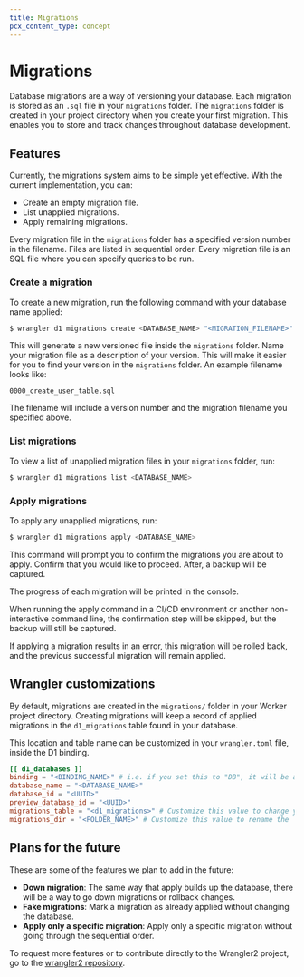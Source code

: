 ```yaml
---
title: Migrations
pcx_content_type: concept
---
```


# Migrations

Database migrations are a way of versioning your database. Each migration is stored as an `.sql` file in your `migrations` folder. The `migrations` folder is created in your project directory when you create your first migration. This enables you to store and track changes throughout database development.

## Features

Currently, the migrations system aims to be simple yet effective. With the current implementation, you can:

- Create an empty migration file.
- List unapplied migrations.
- Apply remaining migrations.

Every migration file in the `migrations` folder has a specified version number in the filename. Files are listed in sequential order. Every migration file is an SQL file where you can specify queries to be run.

### Create a migration

To create a new migration, run the following command with your database name applied:

```sh
$ wrangler d1 migrations create <DATABASE_NAME> "<MIGRATION_FILENAME>"
```

This will generate a new versioned file inside the `migrations` folder. Name your migration file as a description of your version. This will make it easier for you to find your version in the `migrations` folder. An example filename looks like:

`0000_create_user_table.sql`

The filename will include a version number and the migration filename you specified above.

### List migrations

To view a list of unapplied migration files in your `migrations` folder, run:

```sh
$ wrangler d1 migrations list <DATABASE_NAME>
```

### Apply migrations

To apply any unapplied migrations, run:

```sh
$ wrangler d1 migrations apply <DATABASE_NAME>
```

This command will prompt you to confirm the migrations you are about to apply. Confirm that you would like to proceed. After, a backup will be captured.

The progress of each migration will be printed in the console.

When running the apply command in a CI/CD environment or another non-interactive command line, the confirmation step will be skipped, but the backup will still be captured.

If applying a migration results in an error, this migration will be rolled back, and the previous successful migration will remain applied.

## Wrangler customizations

By default, migrations are created in the `migrations/` folder in your Worker project directory. Creating migrations will keep a record of applied migrations in the `d1_migrations` table found in your database.

This location and table name can be customized in your `wrangler.toml` file, inside the D1 binding.

```toml
[[ d1_databases ]]
binding = "<BINDING_NAME>" # i.e. if you set this to "DB", it will be available in your Worker at `env.DB`
database_name = "<DATABASE_NAME>"
database_id = "<UUID>"
preview_database_id = "<UUID>"
migrations_table = "<d1_migrations>" # Customize this value to change your applied migrations table name
migrations_dir = "<FOLDER_NAME>" # Customize this value to rename the `migrations` folder
```

## Plans for the future

These are some of the features we plan to add in the future:

- **Down migration**: The same way that apply builds up the database, there will be a way to go down migrations or rollback changes.
- **Fake migrations**: Mark a migration as already applied without changing the database.
- **Apply only a specific migration**: Apply only a specific migration without going through the sequential order.

To request more features or to contribute directly to the Wrangler2 project, go to the [wrangler2 repository](https://github.com/cloudflare/wrangler).
